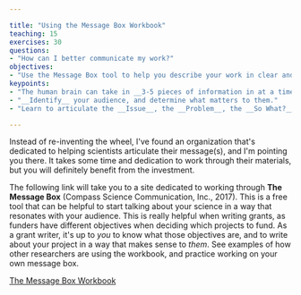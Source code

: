 ```yaml
---

title: "Using the Message Box Workbook"
teaching: 15
exercises: 30
questions:
- "How can I better communicate my work?"
objectives:
- "Use the Message Box tool to help you describe your work in clear and concise points that are most relevant to your chosen audience."
keypoints:
- "The human brain can take in __3-5 pieces of information in at a time__."
- "__Identify__ your audience, and determine what matters to them."
- "Learn to articulate the __Issue__, the __Problem__, the __So What?__, __Solutions__, and __Benefits__ in your work."

---
```

Instead of re-inventing the wheel, I've found an organization that's dedicated to helping scientists articulate their message(s), and I'm pointing you there. It takes some time and dedication to work through their materials, but you will definitely benefit from the investment.

The following link will take you to a site dedicated to working through __The Message Box__ (Compass Science Communication, Inc., 2017). This is a free tool that can be helpful to start talking about your science in a way that resonates with your audience. This is really helpful when writing grants, as funders have different objectives when deciding which projects to fund. As a grant writer, it's up to _you_ to know what those objectives are, and to write about your project in a way that makes sense to _them_. See examples of how other researchers are using the workbook, and practice working on your own message box.

[The Message Box Workbook](https://www.compassscicomm.org/leadership-development/the-message-box/)

